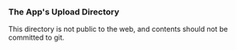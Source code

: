 ### The App's Upload Directory
This directory is not public to the web, and contents should not be committed to git.
